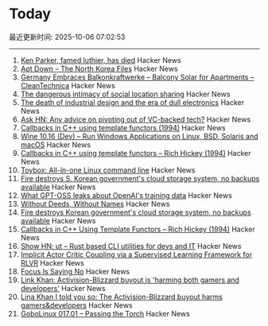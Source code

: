 # Today

最近更新时间: 2025-10-06 07:02:53

--- 
1. [Ken Parker, famed luthier, has died](https://kenparkerarchtops.com) Hacker News
2. [Apt Down – The North Korea Files](https://phrack.org/issues/72/7_md#article) Hacker News
3. [Germany Embraces Balkonkraftwerke – Balcony Solar for Apartments – CleanTechnica](https://cleantechnica.com/2024/12/21/germany-embraces-balkonkraftwerke-balcony-solar-for-apartments/) Hacker News
4. [The dangerous intimacy of social location sharing](https://joinreboot.org/p/lighthouses-in-the-sky) Hacker News
5. [The death of industrial design and the era of dull electronics](https://hackaday.com/2025/07/23/the-death-of-industrial-design-and-the-era-of-dull-electronics/) Hacker News
6. [Ask HN: Any advice on pivoting out of VC-backed tech?](https://news.ycombinator.com/item?id=45485089) Hacker News
7. [Callbacks in C++ using template functors (1994)](http://www.tutok.sk/fastgl/callback.html) Hacker News
8. [Wine 10.16 (Dev) – Run Windows Applications on Linux, BSD, Solaris and macOS](https://gitlab.winehq.org/wine/wine/-/releases/wine-10.16) Hacker News
9. [Callbacks in C++ using template functors – Rich Hickey (1994)](http://www.tutok.sk/fastgl/callback.html) Hacker News
10. [Toybox: All-in-one Linux command line](https://github.com/landley/toybox) Hacker News
11. [Fire destroys S. Korean government's cloud storage system, no backups available](https://koreajoongangdaily.joins.com/news/2025-10-01/national/socialAffairs/NIRS-fire-destroys-governments-cloud-storage-system-no-backups-available/2412936) Hacker News
12. [What GPT-OSS leaks about OpenAI's training data](https://fi-le.net/oss/) Hacker News
13. [Without Deeds, Without Names](https://www.laphamsquarterly.org/celebrity/without-deeds-without-names) Hacker News
14. [Fire destroys Korean government's cloud storage system, no backups available](https://koreajoongangdaily.joins.com/news/2025-10-01/national/socialAffairs/NIRS-fire-destroys-governments-cloud-storage-system-no-backups-available/2412936) Hacker News
15. [Callbacks in C++ Using Template Functors – Rich Hickey (1994)](http://www.tutok.sk/fastgl/callback.html) Hacker News
16. [Show HN: ut – Rust based CLI utilities for devs and IT](https://github.com/ksdme/ut) Hacker News
17. [Implicit Actor Critic Coupling via a Supervised Learning Framework for RLVR](https://arxiv.org/abs/2509.02522) Hacker News
18. [Focus Is Saying No](https://medium.com/@HobokenDays/software-modernization-projects-dilemma-part-2-7f6002c4b6f1) Hacker News
19. [Link Khan: Activision-Blizzard buyout is 'harming both gamers and developers'](https://www.pcgamer.com/gaming-industry/as-microsoft-lays-off-thousands-and-jacks-up-game-pass-prices-former-ftc-chair-says-i-told-you-so-the-activision-blizzard-buyout-is-harming-both-gamers-and-developers/) Hacker News
20. [Lina Khan I told you so: The Activision-Blizzard buyout harms gamers&developers](https://www.pcgamer.com/gaming-industry/as-microsoft-lays-off-thousands-and-jacks-up-game-pass-prices-former-ftc-chair-says-i-told-you-so-the-activision-blizzard-buyout-is-harming-both-gamers-and-developers/) Hacker News
21. [GoboLinux 017.01 – Passing the Torch](https://gobolinux.org//news/119.html) Hacker News
